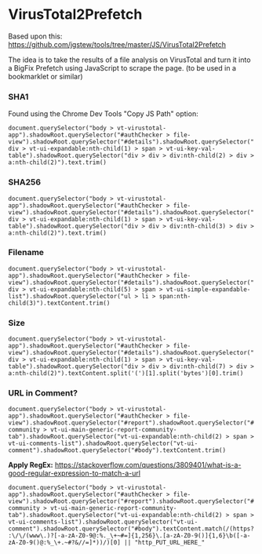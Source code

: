 # VirusTotal2Prefetch
Based upon this: https://github.com/jgstew/tools/tree/master/JS/VirusTotal2Prefetch

The idea is to take the results of a file analysis on VirusTotal and turn it into a BigFix Prefetch using JavaScript to scrape the page. (to be used in a bookmarklet or similar)



### SHA1

Found using the Chrome Dev Tools "Copy JS Path" option:

`document.querySelector("body > vt-virustotal-app").shadowRoot.querySelector("#authChecker > file-view").shadowRoot.querySelector("#details").shadowRoot.querySelector("div > vt-ui-expandable:nth-child(1) > span > vt-ui-key-val-table").shadowRoot.querySelector("div > div > div:nth-child(2) > div > a:nth-child(2)").text.trim()`

### SHA256

`document.querySelector("body > vt-virustotal-app").shadowRoot.querySelector("#authChecker > file-view").shadowRoot.querySelector("#details").shadowRoot.querySelector("div > vt-ui-expandable:nth-child(1) > span > vt-ui-key-val-table").shadowRoot.querySelector("div > div > div:nth-child(3) > div > a:nth-child(2)").text.trim()`


### Filename

`document.querySelector("body > vt-virustotal-app").shadowRoot.querySelector("#authChecker > file-view").shadowRoot.querySelector("#details").shadowRoot.querySelector("div > vt-ui-expandable:nth-child(5) > span > vt-ui-simple-expandable-list").shadowRoot.querySelector("ul > li > span:nth-child(3)").textContent.trim()`

### Size

`document.querySelector("body > vt-virustotal-app").shadowRoot.querySelector("#authChecker > file-view").shadowRoot.querySelector("#details").shadowRoot.querySelector("div > vt-ui-expandable:nth-child(1) > span > vt-ui-key-val-table").shadowRoot.querySelector("div > div > div:nth-child(7) > div > a:nth-child(2)").textContent.split('(')[1].split('bytes')[0].trim()`

### URL in Comment?

`document.querySelector("body > vt-virustotal-app").shadowRoot.querySelector("#authChecker > file-view").shadowRoot.querySelector("#report").shadowRoot.querySelector("#community > vt-ui-main-generic-report-community-tab").shadowRoot.querySelector("vt-ui-expandable:nth-child(2) > span > vt-ui-comments-list").shadowRoot.querySelector("vt-ui-comment").shadowRoot.querySelector("#body").textContent.trim()`

**Apply RegEx:**  https://stackoverflow.com/questions/3809401/what-is-a-good-regular-expression-to-match-a-url

`document.querySelector("body > vt-virustotal-app").shadowRoot.querySelector("#authChecker > file-view").shadowRoot.querySelector("#report").shadowRoot.querySelector("#community > vt-ui-main-generic-report-community-tab").shadowRoot.querySelector("vt-ui-expandable:nth-child(2) > span > vt-ui-comments-list").shadowRoot.querySelector("vt-ui-comment").shadowRoot.querySelector("#body").textContent.match(/(https?:\/\/(www\.)?[-a-zA-Z0-9@:%._\+~#=]{1,256}\.[a-zA-Z0-9()]{1,6}\b([-a-zA-Z0-9()@:%_\+.~#?&//=]*))/)[0] || "http_PUT_URL_HERE_"
`
